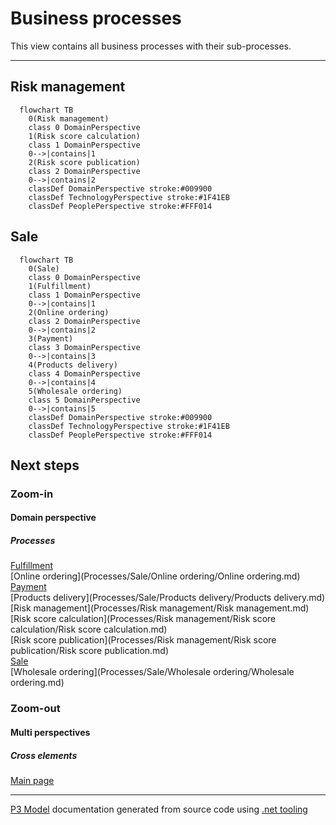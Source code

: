 ﻿
# Business processes

This view contains all business processes with their sub-processes.  

---



## Risk management

```mermaid
  flowchart TB
    0(Risk management)
    class 0 DomainPerspective
    1(Risk score calculation)
    class 1 DomainPerspective
    0-->|contains|1
    2(Risk score publication)
    class 2 DomainPerspective
    0-->|contains|2
    classDef DomainPerspective stroke:#009900
    classDef TechnologyPerspective stroke:#1F41EB
    classDef PeoplePerspective stroke:#FFF014
```

## Sale

```mermaid
  flowchart TB
    0(Sale)
    class 0 DomainPerspective
    1(Fulfillment)
    class 1 DomainPerspective
    0-->|contains|1
    2(Online ordering)
    class 2 DomainPerspective
    0-->|contains|2
    3(Payment)
    class 3 DomainPerspective
    0-->|contains|3
    4(Products delivery)
    class 4 DomainPerspective
    0-->|contains|4
    5(Wholesale ordering)
    class 5 DomainPerspective
    0-->|contains|5
    classDef DomainPerspective stroke:#009900
    classDef TechnologyPerspective stroke:#1F41EB
    classDef PeoplePerspective stroke:#FFF014
```

## Next steps


### Zoom-in


#### Domain perspective


##### Processes

[Fulfillment](Processes/Sale/Fulfillment/Fulfillment.md)  
[Online ordering](Processes/Sale/Online ordering/Online ordering.md)  
[Payment](Processes/Sale/Payment/Payment.md)  
[Products delivery](Processes/Sale/Products delivery/Products delivery.md)  
[Risk management](Processes/Risk management/Risk management.md)  
[Risk score calculation](Processes/Risk management/Risk score calculation/Risk score calculation.md)  
[Risk score publication](Processes/Risk management/Risk score publication/Risk score publication.md)  
[Sale](Processes/Sale/Sale.md)  
[Wholesale ordering](Processes/Sale/Wholesale ordering/Wholesale ordering.md)  

### Zoom-out


#### Multi perspectives


##### Cross elements

[Main page](README.md)  

---

[P3 Model](https://github.com/P3-model/P3-model) documentation generated from source code using [.net tooling](https://github.com/P3-model/P3-model-dotnet)
